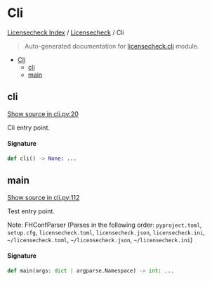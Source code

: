 # Cli

[Licensecheck Index](../README.md#licensecheck-index) / [Licensecheck](./index.md#licensecheck) / Cli

> Auto-generated documentation for [licensecheck.cli](../../../licensecheck/cli.py) module.

- [Cli](#cli)
  - [cli](#cli)
  - [main](#main)

## cli

[Show source in cli.py:20](../../../licensecheck/cli.py#L20)

Cli entry point.

#### Signature

```python
def cli() -> None: ...
```



## main

[Show source in cli.py:112](../../../licensecheck/cli.py#L112)

Test entry point.

Note: FHConfParser (Parses in the following order: `pyproject.toml`,
`setup.cfg`, `licensecheck.toml`, `licensecheck.json`,
`licensecheck.ini`, `~/licensecheck.toml`, `~/licensecheck.json`, `~/licensecheck.ini`)

#### Signature

```python
def main(args: dict | argparse.Namespace) -> int: ...
```